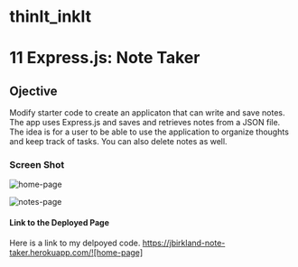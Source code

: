 # thinIt_inkIt
# 11 Express.js: Note Taker

## Ojective
Modify starter code to create an applicaton that can write and save notes. The app uses Express.js and saves and retrieves notes from a JSON file.
The idea is for a user to be able to use the application to organize thoughts and keep track of tasks. You can also delete notes as well.

### Screen Shot
![home-page](https://user-images.githubusercontent.com/87788419/139428761-f1954d0f-de55-48c4-9b00-ff78e637ef5b.png)

![notes-page](https://user-images.githubusercontent.com/87788419/139428769-6697a9f4-f9ae-4911-bf04-06b00e77357d.png)


#### Link to the Deployed Page

Here is a link to my delpoyed code. https://jbirkland-note-taker.herokuapp.com/![home-page]
